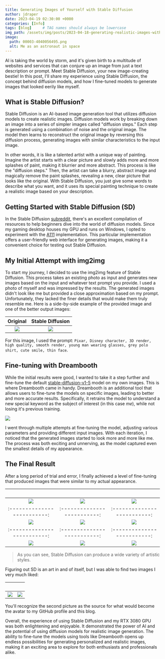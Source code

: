 ```yaml
---
title: Generating Images of Yourself with Stable Diffusion
author: jdraper
date: 2023-04-19 02:30:00 +0000
categories: [Info]
tags: [blog]     # TAG names should always be lowercase
img_path: /assets/img/posts/2023-04-18-generating-realistic-images-with-stable-diffusion/
image:
  path: 00003-4040056495.png
  alt: Me as an astronaut in space
---
```


AI is taking the world by storm, and it's given birth to a multitude of websites and services that can conjure up an image from just a text description or prompt. Meet Stable Diffusion, your new image-creating bestie! In this post, I'll share my experience using Stable Diffusion, the concept behind diffusion models, and how I fine-tuned models to generate images that looked eerily like myself.

## What is Stable Diffusion?

Stable Diffusion is an AI-based image generation tool that utilizes diffusion models to create realistic images. Diffusion models work by breaking down an image into a series of simpler images called "diffusion steps." Each step is generated using a combination of noise and the original image. The model then learns to reconstruct the original image by reversing this diffusion process, generating images with similar characteristics to the input image.

In other words, it is like a talented artist with a unique way of painting. Imagine the artist starts with a clear picture and slowly adds more and more splashes of paint, making it blurrier and more abstract. This process is like the "diffusion steps." Then, the artist can take a blurry, abstract image and magically remove the paint splashes, revealing a new, clear picture that looks like the original. With Stable Diffusion, you just give some words to describe what you want, and it uses its special painting technique to create a realistic image based on your description.

## Getting Started with Stable Diffusion (SD)

In the Stable Diffusion [subreddit](https://www.reddit.com/r/sdforall/wiki/local/), there's an excellent compilation of resources to help beginners dive into the world of diffusion models. Since my gaming desktop houses my GPU and runs on Windows, I opted to experiment with the [A111](https://github.com/AUTOMATIC1111/stable-diffusion-webui) implementation. This particular implementation offers a user-friendly web interface for generating images, making it a convenient choice for testing out Stable Diffusion.

## My Initial Attempt with img2img
To start my journey, I decided to use the img2img feature of Stable Diffusion. This process takes an existing photo as input and generates new images based on the input and whatever text prompt you provide. I used a photo of myself and was impressed by the results. The generated images didn't look like me but provided a close approximation based on my prompt. Unfortunately, they lacked the finer details that would make them truly resemble me. Here is a side-by-side example of the provided image and one of the better output images:


Original            |  Stable Diffusion
:-------------------------:|:-------------------------:
![](og-512.jpg)  |  ![](00109-2219306658.png)

For this image, I used the prompt: `Pixar, Disney character, 3D render, high quality, smooth render, young man wearing glasses, grey polo shirt, cute smile, thin face`.

## Fine-tuning with Dreambooth

While the initial results were good, I wanted to take it a step further and fine-tune the default [stable-diffusion-v1-5](https://huggingface.co/runwayml/stable-diffusion-v1-5) model on my own images. This is where Dreambooth came in handy. Dreambooth is an additional tool that allows users to fine-tune the models on specific images, leading to better and more accurate results. Specifically, it retrains the model to understand a new special keyword as the subject of interest (in this case _me_), while not losing it's previous training.

![](teaser_static.jpg)

I went through multiple attempts at fine-tuning the model, adjusting various parameters and providing different input images. With each iteration, I noticed that the generated images started to look more and more like me. The process was both exciting and unnerving, as the model captured even the smallest details of my appearance.

## The Final Result

After a long period of trial and error, I finally achieved a level of fine-tuning that produced images that were similar to my actual appearance.

⠀                          |⠀                          |⠀
:-------------------------:|:-------------------------:|:-------------------------:
![](00730-1337075712.png)  | ![](00757-1853873556.png) | ![](00800-1086788804.png)
:-------------------------:|:-------------------------:|:-------------------------:
![](00817-1086788804.png)  | ![](00844-1069006198.png) | ![](00881-2372777035.png)
:-------------------------:|:-------------------------:|:-------------------------:
![](00933-1207990941.png)  | ![](00940-258243538.png) | ![](00976-2139256404.png)

> As you can see, Stable Diffusion can produce a wide variety of artistic styles.

Figuring out SD is an art in and of itself, but I was able to find two images I very much liked:

⠀                          |⠀
:-------------------------:|:-------------------------:
![](00031-1624942576.png)  |  ![](00890-3720429673.png)

You'll recognize the second picture as the source for what would become the avatar to my GitHub profile and this blog.

Overall, the experience of using Stable Diffusion and my RTX 3080 GPU was both enlightening and enjoyable. It demonstrated the power of AI and the potential of using diffusion models for realistic image generation. The ability to fine-tune the models using tools like Dreambooth opens up endless possibilities for generating personalized and realistic images, making it an exciting area to explore for both enthusiasts and professionals alike.

